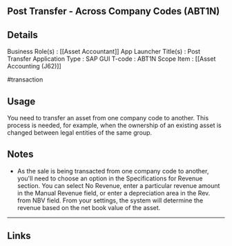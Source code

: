 
Post Transfer - Across Company Codes (ABT1N)
---
## Details
Business Role(s)              :  [[Asset Accountant]]
App Launcher Title(s)     :  Post Transfer
Application Type             :  SAP GUI
T-code                             :  ABT1N
Scope Item                      :  [[Asset Accounting (J62)]]

#transaction

## Usage
You need to transfer an asset from one company code to another. This process is needed, for example, when the ownership of an existing asset is changed between legal entities of the same group. 


## Notes
- As the sale is being transacted from one company code to another, you'll need to choose an option in the Specifications for Revenue section. You can select No Revenue, enter a particular revenue amount in the Manual Revenue field, or enter a depreciation area in the Rev. from NBV field. From your settings, the system will determine the revenue based on the net book value of the asset. 



---
## Links
